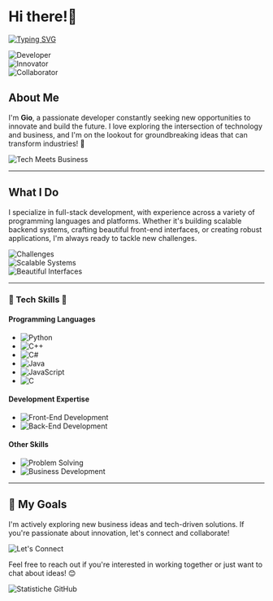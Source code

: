 # Hi there!👋  

[![Typing SVG](https://readme-typing-svg.demolab.com?font=Funnel+Sans&weight=800&size=80&pause=1000&width=800&height=150&lines=Gio)](https://git.io/typing-svg)
 
![Developer](https://img.shields.io/badge/Developer-Full--Stack-blueviolet?style=for-the-badge)  
![Innovator](https://img.shields.io/badge/Innovator-Tech--Driven-success?style=for-the-badge)  
![Collaborator](https://img.shields.io/badge/Collaboration-Open--to--Ideas-lightblue?style=for-the-badge)  

## About Me  
I'm **Gio**, a passionate developer constantly seeking new opportunities to innovate and build the future. I love exploring the intersection of technology and business, and I'm on the lookout for groundbreaking ideas that can transform industries! 🚀  

![Tech Meets Business](https://img.shields.io/badge/Tech_Meets_Business-Innovation_Ready-ff69b4?style=flat-square)  

---

## What I Do  
I specialize in full-stack development, with experience across a variety of programming languages and platforms. Whether it's building scalable backend systems, crafting beautiful front-end interfaces, or creating robust applications, I'm always ready to tackle new challenges.  

![Challenges](https://img.shields.io/badge/Challenges-Welcome-red?style=flat-square)  
![Scalable Systems](https://img.shields.io/badge/Scalable--Systems-Backend_Specialist-orange?style=flat-square)  
![Beautiful Interfaces](https://img.shields.io/badge/Beautiful--Interfaces-Front--End_Expert-blue?style=flat-square)  

---

### 🌟 Tech Skills 🌟  

#### **Programming Languages**  
- ![Python](https://img.shields.io/badge/Python-Expert-blue?logo=python)  
- ![C++](https://img.shields.io/badge/C++-Proficient-blue?logo=cplusplus)  
- ![C#](https://img.shields.io/badge/C%23-Proficient-blue?logo=csharp)
- ![Java](https://img.shields.io/badge/Java-Expert-blue?logo=java)  
- ![JavaScript](https://img.shields.io/badge/JavaScript-Proficient-yellow?logo=javascript)  
- ![C](https://img.shields.io/badge/C-Proficient-lightgrey?logo=c)  

#### **Development Expertise**  
- ![Front-End Development](https://img.shields.io/badge/Front--End-Experienced-green?logo=html5)  
- ![Back-End Development](https://img.shields.io/badge/Back--End-Experienced-green?logo=serverfault)  

#### **Other Skills**  
- ![Problem Solving](https://img.shields.io/badge/Problem--Solving-Advanced-brightgreen?logo=lightbulb)  
- ![Business Development](https://img.shields.io/badge/Business--Development-Intermediate-blue?logo=briefcase)  

---

## 🚀 My Goals  
I'm actively exploring new business ideas and tech-driven solutions. If you're passionate about innovation, let's connect and collaborate!  

![Let's Connect](https://img.shields.io/badge/Let's_Connect-Collaboration_Possibilities-brightgreen?style=for-the-badge)  

Feel free to reach out if you're interested in working together or just want to chat about ideas! 😊  

![Statistiche GitHub](https://github-readme-stats.vercel.app/api?username=QuantumUser4&show_icons=true&theme=dark)

